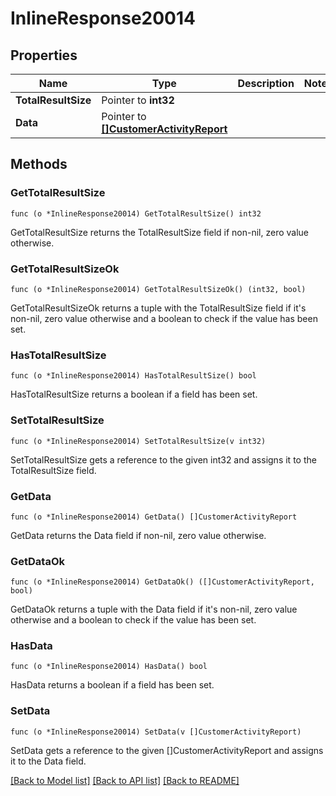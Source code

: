 # InlineResponse20014

## Properties

Name | Type | Description | Notes
------------ | ------------- | ------------- | -------------
**TotalResultSize** | Pointer to **int32** |  | 
**Data** | Pointer to [**[]CustomerActivityReport**](CustomerActivityReport.md) |  | 

## Methods

### GetTotalResultSize

`func (o *InlineResponse20014) GetTotalResultSize() int32`

GetTotalResultSize returns the TotalResultSize field if non-nil, zero value otherwise.

### GetTotalResultSizeOk

`func (o *InlineResponse20014) GetTotalResultSizeOk() (int32, bool)`

GetTotalResultSizeOk returns a tuple with the TotalResultSize field if it's non-nil, zero value otherwise
and a boolean to check if the value has been set.

### HasTotalResultSize

`func (o *InlineResponse20014) HasTotalResultSize() bool`

HasTotalResultSize returns a boolean if a field has been set.

### SetTotalResultSize

`func (o *InlineResponse20014) SetTotalResultSize(v int32)`

SetTotalResultSize gets a reference to the given int32 and assigns it to the TotalResultSize field.

### GetData

`func (o *InlineResponse20014) GetData() []CustomerActivityReport`

GetData returns the Data field if non-nil, zero value otherwise.

### GetDataOk

`func (o *InlineResponse20014) GetDataOk() ([]CustomerActivityReport, bool)`

GetDataOk returns a tuple with the Data field if it's non-nil, zero value otherwise
and a boolean to check if the value has been set.

### HasData

`func (o *InlineResponse20014) HasData() bool`

HasData returns a boolean if a field has been set.

### SetData

`func (o *InlineResponse20014) SetData(v []CustomerActivityReport)`

SetData gets a reference to the given []CustomerActivityReport and assigns it to the Data field.


[[Back to Model list]](../README.md#documentation-for-models) [[Back to API list]](../README.md#documentation-for-api-endpoints) [[Back to README]](../README.md)



